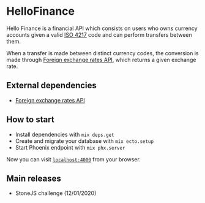 # HelloFinance

Hello Finance is a financial API which consists on users who owns currency accounts given a valid [ISO 4217](https://pt.wikipedia.org/wiki/ISO_4217) code and can perform transfers between them.

When a transfer is made between distinct currency codes, the conversion is made through [Foreign exchange rates API](https://exchangeratesapi.io/), which returns a given exchange rate.

## External dependencies

- [Foreign exchange rates API](https://exchangeratesapi.io/)

## How to start

- Install dependencies with `mix deps.get`
- Create and migrate your database with `mix ecto.setup`
- Start Phoenix endpoint with `mix phx.server`

Now you can visit [`localhost:4000`](http://localhost:4000) from your browser.

## Main releases

- StoneJS challenge (12/01/2020)